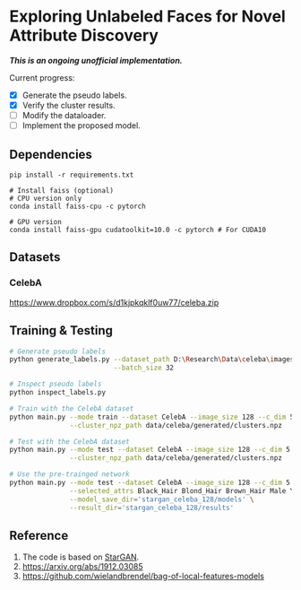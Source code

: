# Exploring Unlabeled Faces for Novel Attribute Discovery

***This is an ongoing unofficial implementation.***

Current progress:
+ [x] Generate the pseudo labels.
+ [x] Verify the cluster results.
+ [ ] Modify the dataloader.
+ [ ] Implement the proposed model.

## Dependencies
```shell script
pip install -r requirements.txt

# Install faiss (optional)
# CPU version only
conda install faiss-cpu -c pytorch

# GPU version
conda install faiss-gpu cudatoolkit=10.0 -c pytorch # For CUDA10

```

## Datasets
### CelebA
https://www.dropbox.com/s/d1kjpkqklf0uw77/celeba.zip

## Training & Testing
```sh
# Generate pseudo labels
python generate_labels.py --dataset_path D:\Research\Data\celeba\images \
                          --batch_size 32

# Inspect pseudo labels
python inspect_labels.py

# Train with the CelebA dataset
python main.py --mode train --dataset CelebA --image_size 128 --c_dim 5 \
               --cluster_npz_path data/celeba/generated/clusters.npz

# Test with the CelebA dataset
python main.py --mode test --dataset CelebA --image_size 128 --c_dim 5 \
               --cluster_npz_path data/celeba/generated/clusters.npz

# Use the pre-trainged network
python main.py --mode test --dataset CelebA --image_size 128 --c_dim 5 \
               --selected_attrs Black_Hair Blond_Hair Brown_Hair Male Young \
               --model_save_dir='stargan_celeba_128/models' \
               --result_dir='stargan_celeba_128/results'
```


## Reference
1. The code is based on [StarGAN](https://github.com/yunjey/StarGAN).
2. https://arxiv.org/abs/1912.03085
3. https://github.com/wielandbrendel/bag-of-local-features-models
